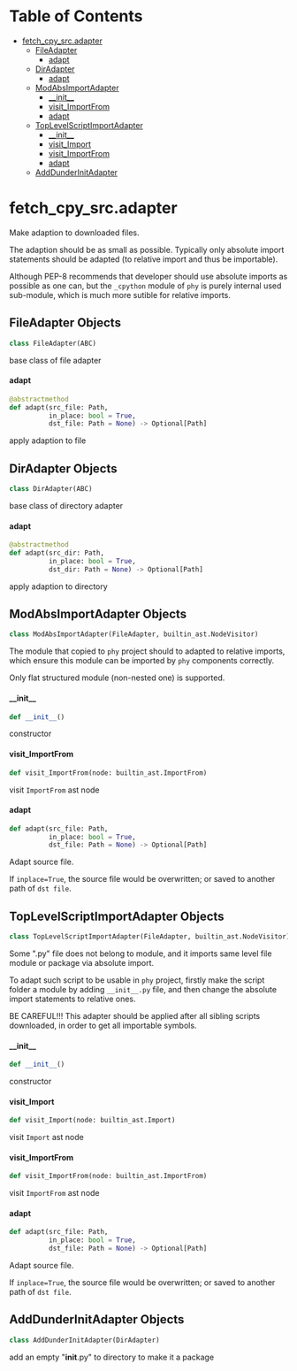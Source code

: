 # Table of Contents

* [fetch\_cpy\_src.adapter](#fetch_cpy_src.adapter)
  * [FileAdapter](#fetch_cpy_src.adapter.FileAdapter)
    * [adapt](#fetch_cpy_src.adapter.FileAdapter.adapt)
  * [DirAdapter](#fetch_cpy_src.adapter.DirAdapter)
    * [adapt](#fetch_cpy_src.adapter.DirAdapter.adapt)
  * [ModAbsImportAdapter](#fetch_cpy_src.adapter.ModAbsImportAdapter)
    * [\_\_init\_\_](#fetch_cpy_src.adapter.ModAbsImportAdapter.__init__)
    * [visit\_ImportFrom](#fetch_cpy_src.adapter.ModAbsImportAdapter.visit_ImportFrom)
    * [adapt](#fetch_cpy_src.adapter.ModAbsImportAdapter.adapt)
  * [TopLevelScriptImportAdapter](#fetch_cpy_src.adapter.TopLevelScriptImportAdapter)
    * [\_\_init\_\_](#fetch_cpy_src.adapter.TopLevelScriptImportAdapter.__init__)
    * [visit\_Import](#fetch_cpy_src.adapter.TopLevelScriptImportAdapter.visit_Import)
    * [visit\_ImportFrom](#fetch_cpy_src.adapter.TopLevelScriptImportAdapter.visit_ImportFrom)
    * [adapt](#fetch_cpy_src.adapter.TopLevelScriptImportAdapter.adapt)
  * [AddDunderInitAdapter](#fetch_cpy_src.adapter.AddDunderInitAdapter)

<a id="fetch_cpy_src.adapter"></a>

# fetch\_cpy\_src.adapter

Make adaption to downloaded files.

The adaption should be as small as possible. Typically only absolute import 
statements should be adapted (to relative import and thus be importable). 

Although PEP-8 recommends that developer should use absolute imports as possible as 
one can, but the `_cpython` module of `phy` is purely internal used sub-module, which 
is much more sutible for relative imports.

<a id="fetch_cpy_src.adapter.FileAdapter"></a>

## FileAdapter Objects

```python
class FileAdapter(ABC)
```

base class of file adapter

<a id="fetch_cpy_src.adapter.FileAdapter.adapt"></a>

#### adapt

```python
@abstractmethod
def adapt(src_file: Path,
          in_place: bool = True,
          dst_file: Path = None) -> Optional[Path]
```

apply adaption to file

<a id="fetch_cpy_src.adapter.DirAdapter"></a>

## DirAdapter Objects

```python
class DirAdapter(ABC)
```

base class of directory adapter

<a id="fetch_cpy_src.adapter.DirAdapter.adapt"></a>

#### adapt

```python
@abstractmethod
def adapt(src_dir: Path,
          in_place: bool = True,
          dst_dir: Path = None) -> Optional[Path]
```

apply adaption to directory

<a id="fetch_cpy_src.adapter.ModAbsImportAdapter"></a>

## ModAbsImportAdapter Objects

```python
class ModAbsImportAdapter(FileAdapter, builtin_ast.NodeVisitor)
```

The module that copied to `phy` project should to adapted to relative imports, which
ensure this module can be imported by `phy` components correctly. 

Only flat structured module (non-nested one) is supported.

<a id="fetch_cpy_src.adapter.ModAbsImportAdapter.__init__"></a>

#### \_\_init\_\_

```python
def __init__()
```

constructor

<a id="fetch_cpy_src.adapter.ModAbsImportAdapter.visit_ImportFrom"></a>

#### visit\_ImportFrom

```python
def visit_ImportFrom(node: builtin_ast.ImportFrom)
```

visit `ImportFrom` ast node

<a id="fetch_cpy_src.adapter.ModAbsImportAdapter.adapt"></a>

#### adapt

```python
def adapt(src_file: Path,
          in_place: bool = True,
          dst_file: Path = None) -> Optional[Path]
```

Adapt source file.

If `inplace=True`, the source file would be overwritten; or saved to another 
path of `dst file`.

<a id="fetch_cpy_src.adapter.TopLevelScriptImportAdapter"></a>

## TopLevelScriptImportAdapter Objects

```python
class TopLevelScriptImportAdapter(FileAdapter, builtin_ast.NodeVisitor)
```

Some ".py" file does not belong to module, and it imports same level file module or package
via absolute import. 

To adapt such script to be usable in `phy` project, firstly make the script folder a module by
adding `__init__.py` file, and then change the absolute import statements to relative ones. 

BE CAREFUL!!! This adapter should be applied after all sibling scripts downloaded, in order to 
get all importable symbols.

<a id="fetch_cpy_src.adapter.TopLevelScriptImportAdapter.__init__"></a>

#### \_\_init\_\_

```python
def __init__()
```

constructor

<a id="fetch_cpy_src.adapter.TopLevelScriptImportAdapter.visit_Import"></a>

#### visit\_Import

```python
def visit_Import(node: builtin_ast.Import)
```

visit `Import` ast node

<a id="fetch_cpy_src.adapter.TopLevelScriptImportAdapter.visit_ImportFrom"></a>

#### visit\_ImportFrom

```python
def visit_ImportFrom(node: builtin_ast.ImportFrom)
```

visit `ImportFrom` ast node

<a id="fetch_cpy_src.adapter.TopLevelScriptImportAdapter.adapt"></a>

#### adapt

```python
def adapt(src_file: Path,
          in_place: bool = True,
          dst_file: Path = None) -> Optional[Path]
```

Adapt source file.

If `inplace=True`, the source file would be overwritten; or saved to another 
path of `dst file`.

<a id="fetch_cpy_src.adapter.AddDunderInitAdapter"></a>

## AddDunderInitAdapter Objects

```python
class AddDunderInitAdapter(DirAdapter)
```

add an empty "__init__.py" to directory to make it a package

